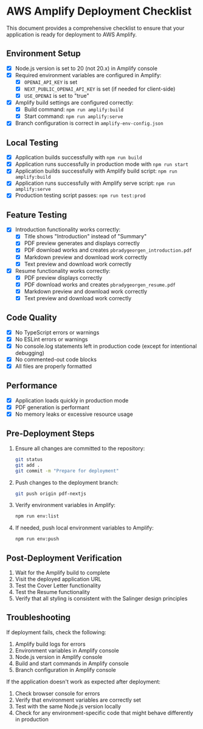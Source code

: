 # AWS Amplify Deployment Checklist

This document provides a comprehensive checklist to ensure that your application is ready for deployment to AWS Amplify.

## Environment Setup

- [x] Node.js version is set to 20 (not 20.x) in Amplify console
- [x] Required environment variables are configured in Amplify:
  - [x] `OPENAI_API_KEY` is set
  - [x] `NEXT_PUBLIC_OPENAI_API_KEY` is set (if needed for client-side)
  - [x] `USE_OPENAI` is set to "true"
- [x] Amplify build settings are configured correctly:
  - [x] Build command: `npm run amplify:build`
  - [x] Start command: `npm run amplify:serve`
- [x] Branch configuration is correct in `amplify-env-config.json`

## Local Testing

- [x] Application builds successfully with `npm run build`
- [x] Application runs successfully in production mode with `npm run start`
- [x] Application builds successfully with Amplify build script: `npm run amplify:build`
- [x] Application runs successfully with Amplify serve script: `npm run amplify:serve`
- [x] Production testing script passes: `npm run test:prod`

## Feature Testing

- [x] Introduction functionality works correctly:
  - [x] Title shows "Introduction" instead of "Summary"
  - [x] PDF preview generates and displays correctly
  - [x] PDF download works and creates `pbradygeorgen_introduction.pdf`
  - [x] Markdown preview and download work correctly
  - [x] Text preview and download work correctly
- [x] Resume functionality works correctly:
  - [x] PDF preview displays correctly
  - [x] PDF download works and creates `pbradygeorgen_resume.pdf`
  - [x] Markdown preview and download work correctly
  - [x] Text preview and download work correctly

## Code Quality

- [x] No TypeScript errors or warnings
- [x] No ESLint errors or warnings
- [x] No console.log statements left in production code (except for intentional debugging)
- [x] No commented-out code blocks
- [x] All files are properly formatted

## Performance

- [x] Application loads quickly in production mode
- [x] PDF generation is performant
- [x] No memory leaks or excessive resource usage

## Pre-Deployment Steps

1. Ensure all changes are committed to the repository:
   ```bash
   git status
   git add .
   git commit -m "Prepare for deployment"
   ```

2. Push changes to the deployment branch:
   ```bash
   git push origin pdf-nextjs
   ```

3. Verify environment variables in Amplify:
   ```bash
   npm run env:list
   ```

4. If needed, push local environment variables to Amplify:
   ```bash
   npm run env:push
   ```

## Post-Deployment Verification

1. Wait for the Amplify build to complete
2. Visit the deployed application URL
3. Test the Cover Letter functionality
4. Test the Resume functionality
5. Verify that all styling is consistent with the Salinger design principles

## Troubleshooting

If deployment fails, check the following:

1. Amplify build logs for errors
2. Environment variables in Amplify console
3. Node.js version in Amplify console
4. Build and start commands in Amplify console
5. Branch configuration in Amplify console

If the application doesn't work as expected after deployment:

1. Check browser console for errors
2. Verify that environment variables are correctly set
3. Test with the same Node.js version locally
4. Check for any environment-specific code that might behave differently in production
